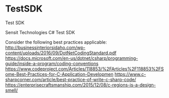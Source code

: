 # TestSDK
Test SDK

Sensit Technologies C# Test SDK

Consider the following best practices applicable:
http://businessinteriorsidaho.com/wp-content/uploads/2016/09/DotNetCodingStandard.pdf
https://docs.microsoft.com/en-us/dotnet/csharp/programming-guide/inside-a-program/coding-conventions
https://www.codeproject.com/Articles/118853/%2FArticles%2F118853%2FSome-Best-Practices-for-C-Application-Developmen
https://www.c-sharpcorner.com/article/best-practice-of-write-c-sharp-code/
https://enterprisecraftsmanship.com/2015/12/08/c-regions-is-a-design-smell/